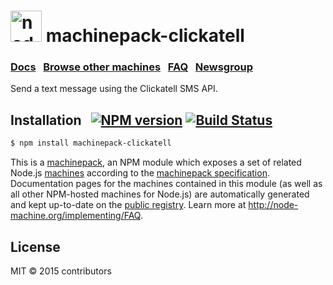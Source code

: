 <h1>
  <a href="http://node-machine.org" title="Node-Machine public registry"><img alt="node-machine logo" title="Node-Machine Project" src="http://node-machine.org/images/machine-anthropomorph-for-white-bg.png" width="50" /></a>
  machinepack-clickatell
</h1>

### [Docs](http://node-machine.org/machinepack-http) &nbsp; [Browse other machines](http://node-machine.org/machinepacks) &nbsp;  [FAQ](http://node-machine.org/implementing/FAQ)  &nbsp;  [Newsgroup](https://groups.google.com/forum/?hl=en#!forum/node-machine)

Send a text message using the Clickatell SMS API.


## Installation &nbsp; [![NPM version](https://badge.fury.io/js/machinepack-http.svg)](http://badge.fury.io/js/machinepack-http) [![Build Status](https://travis-ci.org/mikermcneil/machinepack-http.png?branch=master)](https://travis-ci.org/mikermcneil/machinepack-http)

```sh
$ npm install machinepack-clickatell
```
This is a [machinepack](http://node-machine.org/machinepacks), an NPM module which exposes a set of related Node.js [machines](http://node-machine.org/spec/machine) according to the [machinepack specification](http://node-machine.org/spec/machinepack).
Documentation pages for the machines contained in this module (as well as all other NPM-hosted machines for Node.js) are automatically generated and kept up-to-date on the <a href="http://node-machine.org" title="Public machine registry for Node.js">public registry</a>.
Learn more at <a href="http://node-machine.org/implementing/FAQ" title="Machine Project FAQ (for implementors)">http://node-machine.org/implementing/FAQ</a>.

## License

MIT &copy; 2015 contributors